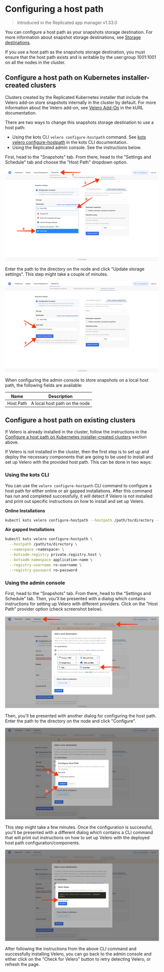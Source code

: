 # Configuring a host path

> Introduced in the Replicated app manager v1.33.0

You can configure a host path as your snapshots storage destination. For more information about snapshot storage destinations, see [Storage destinations](snapshots-storage-destinations).

If you use a host path as the snapshots storage destination, you must ensure that the host path exists and is writable by the user:group 1001:1001 on all the nodes in the cluster.

## Configure a host path on Kubernetes installer-created clusters

Clusters created by the Replicated Kubernetes installer that include the Velero add-on store snapshots internally in the cluster by default. For more information about the Velero add-on, see [Velero Add-On](https://kurl.sh/docs/add-ons/velero) in the kURL documentation.

There are two ways to change this snapshots storage destination to use a host path:

* Using the kots CLI `velero configure-hostpath` command. See [kots velero configure-hostpath](https://kots.io/kots-cli/velero/configure-hostpath/) in the kots CLI documentation.
* Using the Replicated admin console. See the instructions below.

First, head to the "Snapshots" tab.
From there, head to the "Settings and Schedule" tab and choose the "Host Path" dropdown option.

![Snapshot Destination Dropdown Host Path](/images/snapshot-destination-dropdown-hostpath.png)

Enter the path to the directory on the node and click "Update storage settings".
This step might take a couple of minutes.

![Snapshot Destination Host Path Fields](/images/snapshot-destination-hostpath-field.png)

When configuring the admin console to store snapshots on a local host path, the following fields are available:

| Name      | Description                   |
|-----------|-------------------------------|
| Host Path | A local host path on the node |


## Configure a host path on existing clusters

If Velero is already installed in the cluster, follow the instructions in the [Configure a host path on Kubernetes installer-created clusters](#configure-a-host-path-on-kubernetes-installer-created-clusters) section above.

If Velero is not installed in the cluster, then the first step is to set up and deploy the necessary components that are going to be used to install and set up Velero with the provided host path.
This can be done in two ways:

### Using the kots CLI

You can use the `velero configure-hostpath` CLI command to configure a host path for either online or air gapped installations.
After this command has run and completed successfully, it will detect if Velero is not installed and print out specific instructions on how to install and set up Velero.

**Online Installations**

```bash
kubectl kots velero configure-hostpath --hostpath /path/to/directory --namespace <namespace>
```

**Air gapped Installations**

```bash
kubectl kots velero configure-hostpath \
  --hostpath /path/to/directory \
  --namespace <namespace> \
  --kotsadm-registry private.registry.host \
  --kotsadm-namespace application-name \
  --registry-username ro-username \
  --registry-password ro-password
```

### Using the admin console

First, head to the “Snapshots” tab.
From there, head to the “Settings and Schedule” tab.
Then, you'll be presented with a dialog which contains instructions for setting up Velero with different providers.
Click on the "Host Path" provider option (check screenshot below).

![Snapshot Provider Host Path](/images/snapshot-provider-hostpath.png)

Then, you'll be presented with another dialog for configuring the host path.
Enter the path to the directory on the node and click "Configure".

![Snapshot Provider Host Path Fields](/images/snapshot-provider-hostpath-field.png)

This step might take a few minutes.
Once the configuration is successful, you'll be presented with a different dialog which contains a CLI command that will print out instructions on how to set up Velero with the deployed host path configuration/components.

![Snapshot Provider File System Next Steps](/images/snapshot-provider-fs-next-steps.png)

After following the instructions from the above CLI command and successfully installing Velero, you can go back to the admin console and either click on the "Check for Velero" button to retry detecting Velero, or refresh the page.
